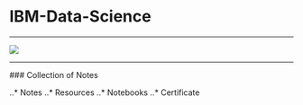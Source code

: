 # IBM-Data-Science
<hr>
<img src = "https://cdn.wallpapersafari.com/52/10/BkLAWY.png">
<hr>
### Collection of Notes

..* Notes
..* Resources
..* Notebooks
..* Certificate

